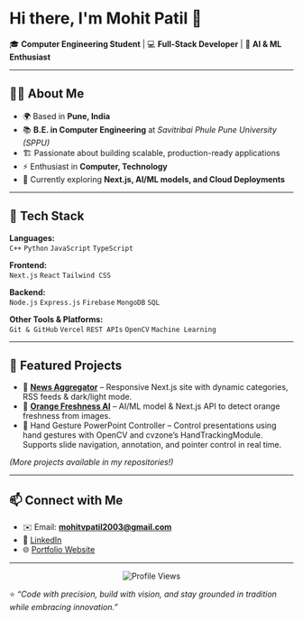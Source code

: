 
# Hi there, I'm Mohit Patil 👋  

🎓 **Computer Engineering Student** | 💻 **Full-Stack Developer** | 🔬 **AI & ML Enthusiast**  

---

## 👨‍💻 About Me  
- 🌍 Based in **Pune, India**  
- 📚 **B.E. in Computer Engineering** at *Savitribai Phule Pune University (SPPU)*  
- 🏗️ Passionate about building scalable, production-ready applications  
- ⚡ Enthusiast in **Computer, Technology**  
- 🚀 Currently exploring **Next.js, AI/ML models, and Cloud Deployments**  

---

## 🔧 Tech Stack  

**Languages:**  
`C++` `Python` `JavaScript` `TypeScript`  

**Frontend:**  
`Next.js` `React` `Tailwind CSS`  

**Backend:**  
`Node.js` `Express.js` `Firebase` `MongoDB` `SQL`  

**Other Tools & Platforms:**  
`Git & GitHub` `Vercel` `REST APIs` `OpenCV` `Machine Learning`  

---

## 📌 Featured Projects  
- 📰 **[News Aggregator](#)** – Responsive Next.js site with dynamic categories, RSS feeds & dark/light mode.  
- 🍊 **[Orange Freshness AI](#)** – AI/ML model & Next.js API to detect orange freshness from images.  
- 🤚 Hand Gesture PowerPoint Controller – Control presentations using hand gestures with OpenCV and cvzone’s HandTrackingModule. Supports slide navigation, annotation, and pointer control in real time.
  
*(More projects available in my repositories!)*  

---

## 📫 Connect with Me  
- ✉️ Email: **mohitvpatil2003@gmail.com**  
- 💼 [LinkedIn](https://www.linkedin.com/)  
- 🌐 [Portfolio Website](https://mohitvpatil.vercel.app/)

---

<p align="center">
  <img src="https://komarev.com/ghpvc/?username=MohitvPatil&style=flat-square&color=blue" alt="Profile Views" />
</p>

⭐ *“Code with precision, build with vision, and stay grounded in tradition while embracing innovation.”*  
